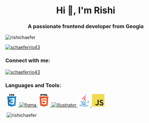 <h1 align="center">Hi 👋, I'm Rishi</h1>
<h3 align="center">A passionate frontend developer from Geogia</h3>

<p align="left"> <img src="https://komarev.com/ghpvc/?username=rishichaefer&label=Profile%20views&color=0e75b6&style=flat" alt="rishichaefer" /> </p>

<p align="left"> <a href="https://twitter.com/schaeferrio43" target="blank"><img src="https://img.shields.io/twitter/follow/schaeferrio43?logo=twitter&style=for-the-badge" alt="schaeferrio43" /></a> </p>

<h3 align="left">Connect with me:</h3>
<p align="left">
<a href="https://twitter.com/schaeferrio43" target="blank"><img align="center" src="https://raw.githubusercontent.com/rahuldkjain/github-profile-readme-generator/master/src/images/icons/Social/twitter.svg" alt="schaeferrio43" height="30" width="40" /></a>
</p>

<h3 align="left">Languages and Tools:</h3>
<p align="left"> <a href="https://www.w3schools.com/css/" target="_blank" rel="noreferrer"> <img src="https://raw.githubusercontent.com/devicons/devicon/master/icons/css3/css3-original-wordmark.svg" alt="css3" width="40" height="40"/> </a> <a href="https://www.figma.com/" target="_blank" rel="noreferrer"> <img src="https://www.vectorlogo.zone/logos/figma/figma-icon.svg" alt="figma" width="40" height="40"/> </a> <a href="https://www.w3.org/html/" target="_blank" rel="noreferrer"> <img src="https://raw.githubusercontent.com/devicons/devicon/master/icons/html5/html5-original-wordmark.svg" alt="html5" width="40" height="40"/> </a> <a href="https://www.adobe.com/in/products/illustrator.html" target="_blank" rel="noreferrer"> <img src="https://www.vectorlogo.zone/logos/adobe_illustrator/adobe_illustrator-icon.svg" alt="illustrator" width="40" height="40"/> </a> <a href="https://www.java.com" target="_blank" rel="noreferrer"> <img src="https://raw.githubusercontent.com/devicons/devicon/master/icons/java/java-original.svg" alt="java" width="40" height="40"/> </a> <a href="https://developer.mozilla.org/en-US/docs/Web/JavaScript" target="_blank" rel="noreferrer"> <img src="https://raw.githubusercontent.com/devicons/devicon/master/icons/javascript/javascript-original.svg" alt="javascript" width="40" height="40"/> </a> </p>

<p>&nbsp;<img align="center" src="https://github-readme-stats.vercel.app/api?username=rishichaefer&show_icons=true&locale=en" alt="rishichaefer" /></p>
